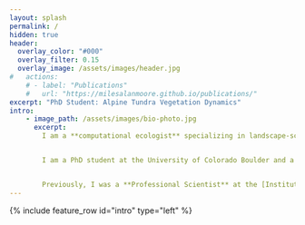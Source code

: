 ```yaml
---
layout: splash
permalink: /
hidden: true
header:
  overlay_color: "#000"
  overlay_filter: 0.15
  overlay_image: /assets/images/header.jpg
#   actions:
    # - label: "Publications"
    #   url: "https://milesalanmoore.github.io/publications/"
excerpt: "PhD Student: Alpine Tundra Vegetation Dynamics"
intro:
    - image_path: /assets/images/bio-photo.jpg
      excerpt: 
        I am a **computational ecologist** specializing in landscape-scale vegetation dynamics, phenology, and evolutionary-ecology. My work combines Bayesian statistical modeling, machine learning, and econometric methods to synthesize in-situ, remotely sensed, and simulated data. In this work, I am investigating the role that phenological plasticity plays in driving heterogenous rates of ecosystem response to changing conditions and the effect these responses have on resources critical to human society.


        I am a PhD student at the University of Colorado Boulder and a **Department of Energy Computational Science Graduate Fellow** (2025). My expertise includes statistical computing in **R, Python, Stan, and Julia**, as well as **geospatial analysis and high-dimensional data modeling**.


        Previously, I was a **Professional Scientist** at the [Institute of Arctic and Alpine Research](https://www.colorado.edu/instaar/), where I built automated data pipelines to clean and publish large datasets. Before that, I interned as a **Remote Sensing Data Analyst** for [NASA](https://above.nasa.gov/) where I worked on an interdiscplinary project to collate data from a joint field and airborne synthetic aperature radar campaign.
---
```

{% include feature_row id="intro" type="left" %}